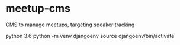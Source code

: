 # meetup-cms
CMS to manage meetups, targeting speaker tracking

python 3.6
python -m venv djangoenv
source djangoenv/bin/activate

